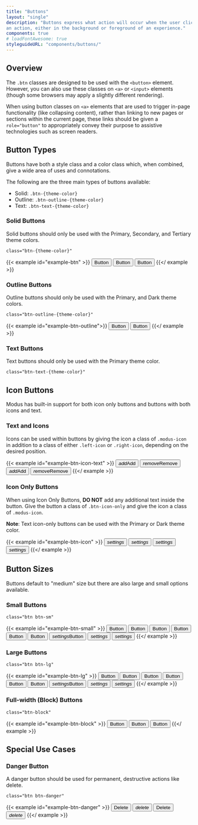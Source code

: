 ```yaml
---
title: "Buttons"
layout: "single"
description: "Buttons express what action will occur when the user clicks or touches it. Buttons are used to initialize
an action, either in the background or foreground of an experience."
components: true
# loadFontAwesome: true
styleguideURL: "components/buttons/"
---
```


## Overview

The `.btn` classes are designed to be used with the
`<button>` element. However, you can also use these classes on
`<a>` or `<input>` elements (though some browsers may apply a
slightly different rendering).

When using button classes on
`<a>` elements that are used to trigger in-page functionality (like collapsing
content), rather than linking to new pages or sections within the current page, these links should
be given a `role="button"` to appropriately convey their purpose to assistive technologies such as
screen readers.

## Button Types

Buttons have both a style class and a color class which, when combined, give a wide area of uses
and connotations.

The following are the three main types of buttons available:

- Solid: `.btn-{theme-color}`</li>
- Outline: `.btn-outline-{theme-color}`</li>
- Text: `.btn-text-{theme-color}`</li>

### Solid Buttons

Solid buttons should only be used with the Primary, Secondary, and Tertiary theme colors.

`class="btn-{theme-color}"`

{{< example id="example-btn" >}}
<button type="button" class="btn btn-primary">Button</button>
<button type="button" class="btn btn-secondary">Button</button>
<button type="button" class="btn btn-tertiary">Button</button>
{{</ example >}}

### Outline Buttons

Outline buttons should only be used with the Primary, and Dark theme colors.

`class="btn-outline-{theme-color}"`

{{< example id="example-btn-outline">}}
<button type="button" class="btn btn-outline-primary">Button</button>
<button type="button" class="btn btn-outline-dark">Button</button>
{{</ example >}}

### Text Buttons

Text buttons should only be used with the Primary theme color.

`class="btn-text-{theme-color}"`

## Icon Buttons

Modus has built-in support for both icon only buttons and buttons with both icons and text.

### Text and Icons

Icons can be used within buttons by giving the icon a class of `.modus-icon` in
addition to a class of either `.left-icon` or `.right-icon`, depending on
the desired position.

<!--prettier-ignore -->
{{< example id="example-btn-icon-text" >}}
<button type="button" class="btn btn-primary">
  <i class="modus-icons notranslate left-icon" aria-hidden="true">add</i>Add
</button>
<button type="button" class="btn btn-secondary">
  <i class="modus-icons notranslate left-icon" aria-hidden="true">remove</i>Remove
</button>
<button type="button" class="btn btn-outline-primary">
  <i class="modus-icons notranslate left-icon" aria-hidden="true">add</i>Add
</button>
<button type="button" class="btn btn-outline-dark">
  <i class="modus-icons notranslate left-icon" aria-hidden="true">remove</i>Remove
</button>
{{</ example >}}

### Icon Only Buttons

When using Icon Only Buttons, **DO NOT** add any additional text inside the button.
Give the button a class of `.btn-icon-only` and give the icon a class of
`.modus-icon`.

**Note**: Text icon-only buttons can be used with the Primary or Dark theme color.

<!--prettier-ignore -->
{{< example id="example-btn-icon" >}}
<button type="button" class="btn btn-icon-only btn-text-dark" aria-label="Settings">
  <i class="modus-icons notranslate" aria-hidden="true">settings</i>
</button>
<button type="button" class="btn btn-icon-only btn-text-secondary" aria-label="Settings">
  <i class="modus-icons notranslate" aria-hidden="true">settings</i>
</button>
<button type="button" class="btn btn-icon-only btn-outline-primary" aria-label="Settings">
  <i class="modus-icons notranslate" aria-hidden="true">settings</i>
</button>
<button type="button" class="btn btn-icon-only btn-outline-secondary" aria-label="Settings">
  <i class="modus-icons notranslate" aria-hidden="true">settings</i>
</button>
{{</ example >}}

## Button Sizes

Buttons default to "medium" size but there are also large and small options available.

### Small Buttons

`class="btn btn-sm"`

<!--prettier-ignore -->
{{< example id="example-btn-small" >}}
<button type="button" class="btn btn-sm btn-primary">Button</button>
<button type="button" class="btn btn-sm btn-secondary">Button</button>
<button type="button" class="btn btn-sm btn-tertiary">Button</button>
<button type="button" class="btn btn-sm btn-outline-primary">Button</button>
<button type="button" class="btn btn-sm btn-outline-dark">Button</button>
<button type="button" class="btn btn-sm btn-text-primary">Button</button>
<button type="button" class="btn btn-sm btn-primary">
  <i class="modus-icons left-icon" aria-hidden="true">settings</i>Button
</button>
<button type="button" class="btn btn-sm btn-icon-only btn-text-dark">
  <i class="modus-icons notranslate" aria-hidden="true">settings</i>
</button>
<button type="button" class="btn btn-sm btn-icon-only btn-text-secondary">
  <i class="modus-icons notranslate" aria-hidden="true">settings</i>
</button>
{{</ example >}}

### Large Buttons

`class="btn btn-lg"`

<!--prettier-ignore -->
{{< example id="example-btn-lg" >}}
<button type="button" class="btn btn-lg btn-primary">Button</button>
<button type="button" class="btn btn-lg btn-secondary">Button</button>
<button type="button" class="btn btn-lg btn-tertiary">Button</button>
<button type="button" class="btn btn-lg btn-outline-primary">Button</button>
<button type="button" class="btn btn-lg btn-outline-dark">Button</button>
<button type="button" class="btn btn-lg btn-text-primary">Button</button>
<button type="button" class="btn btn-lg btn-primary">
  <i class="modus-icons left-icon" aria-hidden="true">settings</i>Button
</button>
<button type="button" class="btn btn-lg btn-icon-only btn-text-dark">
  <i class="modus-icons notranslate" aria-hidden="true">settings</i>
</button>
<button type="button" class="btn btn-lg btn-icon-only btn-text-secondary">
  <i class="modus-icons notranslate" aria-hidden="true">settings</i>
</button>
{{</ example >}}

### Full-width (Block) Buttons

`class="btn-block"`

{{< example id="example-btn-block" >}}
<button type="button" class="btn btn-block btn-primary">Button</button>
<button type="button" class="btn btn-block btn-outline-primary">Button</button>
<button type="button" class="btn btn-block btn-text-primary">Button</button>
{{</ example >}}

## Special Use Cases

<!--

### Dark Backgrounds

For specific use cases where a light colored button is needed against a dark background use a
tertiary solid, outline, or text button.

- `.btn-tertiary`
- `.btn-outline-tertiary`
- `.btn-text-tertiary`

{{< example id="example-btn-other" >}}
<button type="button" data-toggle="button" class="btn btn-tertiary">
  Button
</button>
<button type="button" data-toggle="button" class="btn btn-outline-tertiary">
  Button
</button>
<button type="button" data-toggle="button" class="btn btn-text-tertiary">
  Button
</button>
{{</ example >}}

<strong>Use case examples for light buttons.</strong>

{{< example show_markup="false" >}}
<div class="row">
  <div class="col">
    <div class="toast toast-dark show" role="alert" aria-live="assertive" aria-atomic="true">
      A Dark Toast
      <button type="button" data-toggle="button" class="btn btn-tertiary" data-dismiss="toast" aria-label="Close">
        Close
      </button>
    </div>
    <div class="toast toast-dark show" role="alert" aria-live="assertive" aria-atomic="true">
      A Dark Toast
      <button type="button" data-toggle="button" class="btn btn-outline-tertiary" data-dismiss="toast"
        aria-label="Close">
        Close
      </button>
    </div>
    <div class="toast toast-dark show" role="alert" aria-live="assertive" aria-atomic="true">
      A Dark Toast
      <button type="button" data-toggle="button" class="btn btn-text-tertiary" data-dismiss="toast" aria-label="Close">
        Close
      </button>
    </div>
  </div>
  <div class="col">
    <div class="card-body bg-trimble-blue-dark text-tertiary">
      <h5 class="card-title text-tertiary" id="dark-element">Dark Element</h5>
      <p class="card-text">
        This can be any element with a dark colored background.
      </p>
      <a href="#" class="btn btn-tertiary">Regular</a>
      <a href="#" class="btn btn-outline-tertiary">Outline</a>
      <a href="#" class="btn btn-text-tertiary">Text</a>
    </div>
  </div>
</div>
{{</ example >}}

-->

### Danger Button

A danger button should be used for permanent, destructive actions like delete.

`class="btn btn-danger"`

<!--prettier-ignore -->
{{< example id="example-btn-danger" >}}
<button type="button" class="btn btn-danger">Delete</button>
<button type="button" class="btn btn-danger btn-icon-only ml-1 mr-3">
  <i class="modus-icons notranslate" aria-hidden="true">delete</i>
</button>
<button type="button" class="btn btn-text-danger">Delete</button>
<button type="button" class="btn btn-text-danger btn-icon-only ml-1 mr-3">
  <i class="modus-icons notranslate" aria-hidden="true">delete</i>
</button>
{{</ example >}}
